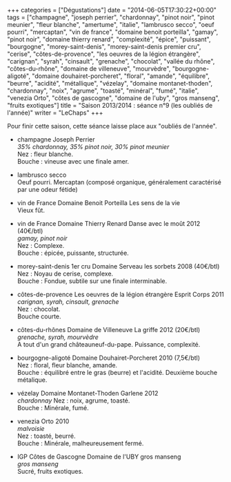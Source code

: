 +++
categories = ["Dégustations"]
date = "2014-06-05T17:30:22+00:00"
tags = ["champagne", "joseph perrier", "chardonnay", "pinot noir", "pinot meunier", "fleur blanche", "amertume", "italie", "lambrusco secco", "oeuf pourri", "mercaptan", "vin de france", "domaine benoit porteilla", "gamay", "pinot noir", "domaine thierry renard", "complexité", "épice", "puissant", "bourgogne", "morey-saint-denis", "morey-saint-denis premier cru", "cerise", "côtes-de-provence", "les oeuvres de la légion étrangère", "carignan", "syrah", "cinsault", "grenache", "chocolat", "vallée du rhône", "côtes-du-rhône", "domaine de villeneuve", "mourvèdre", "bourgogne-aligoté", "domaine douhairet-porcheret", "floral", "amande", "équilibre", "beurre", "acidité", "métallique", "vézelay", "domaine montanet-thoden", "chardonnay", "noix", "agrume", "toasté", "minéral", "fumé", "italie", "venezia Orto", "côtes de gascogne", "domaine de l'uby", "gros manseng", "fruits exotiques"]
title = "Saison 2013/2014 : séance n°9 (les oubliés de l'année)"
writer = "LeChaps"
+++

Pour finir cette saison, cette séance laisse place aux "oubliés de l'année".

* champagne Joseph Perrier <i class="fa fa-plus-circle"></i>  
_35% chardonnay, 35% pinot noir, 30% pinot meunier_  
Nez : fleur blanche.  
Bouche : vineuse avec une finale amer.

* lambrusco secco <i class="fa fa-minus-circle"></i>  
Oeuf pourri. Mercaptan (composé organique, généralement caractérisé par une odeur fétide)

* vin de France Domaine Benoit Porteilla Les sens de la vie  
Vieux fût.

* vin de France Domaine Thierry Renard Danse avec le moût 2012 (40€/btl) <i class="fa fa-plus-circle"></i> <i class="fa fa-plus-circle"></i>  
_gamay, pinot noir_  
Nez : Complexe.  
Bouche : épicée, puissante, structurée.

* morey-saint-denis 1er cru Domaine Serveau les sorbets 2008 (40€/btl) <i class="fa fa-plus-circle"></i> <i class="fa fa-plus-circle"></i>  
Nez : Noyau de cerise, complexe.  
Bouche : Fondue, subtile sur une finale interminable.

* côtes-de-provence Les oeuvres de la légion étrangère Esprit Corps 2011  
_carignan, syrah, cinsault, grenache_  
Nez : chocolat.  
Bouche courte.

* côtes-du-rhônes Domaine de Villeneuve La griffe 2012 (20€/btl) <i class="fa fa-plus-circle"></i> <i class="fa fa-plus-circle"></i>  
_grenache, syrah, mourvèdre_  
A tout d'un grand châteauneuf-du-pape. Puissance, complexité.

* bourgogne-aligoté Domaine Douhairet-Porcheret 2010 (7,5€/btl) <i class="fa fa-plus-circle"></i>  
Nez : floral, fleur blanche, amande.  
Bouche : équilibré entre le gras (beurre) et l'acidité. Deuxième bouche métalique.

* vézelay Domaine Montanet-Thoden  Garlene 2012 <i class="fa fa-plus-circle"></i>  
_chardonnay_
Nez : noix, agrume, toasté.  
Bouche : Minérale, fumé.

* venezia Orto 2010  
_malvoisie_  
Nez : toasté, beurré.  
Bouche : Minérale, malheureusement fermé.

* IGP Côtes de Gascogne Domaine de l'UBY gros manseng  
_gros manseng_  
Sucré, fruits exotiques.
